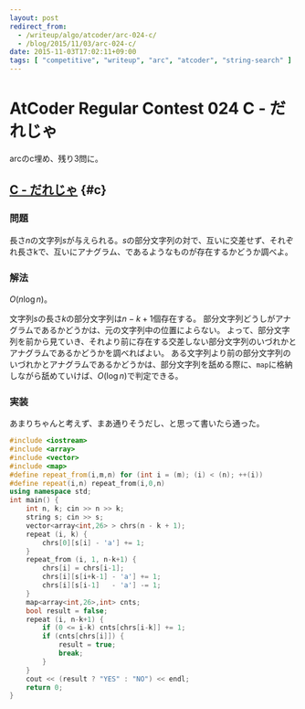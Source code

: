 ```yaml
---
layout: post
redirect_from:
  - /writeup/algo/atcoder/arc-024-c/
  - /blog/2015/11/03/arc-024-c/
date: 2015-11-03T17:02:11+09:00
tags: [ "competitive", "writeup", "arc", "atcoder", "string-search" ]
---
```


# AtCoder Regular Contest 024 C - だれじゃ

arcのc埋め、残り3問に。

<!-- more -->

## [C - だれじゃ](https://beta.atcoder.jp/contests/arc024/tasks/arc024_3) {#c}

### 問題

長さ$n$の文字列$s$が与えられる。$s$の部分文字列の対で、互いに交差せず、それぞれ長さkで、互いにアナグラム、であるようなものが存在するかどうか調べよ。

### 解法

$O(n \log n)$。

文字列$s$の長さ$k$の部分文字列は$n-k+1$個存在する。
部分文字列どうしがアナグラムであるかどうかは、元の文字列中の位置によらない。
よって、部分文字列を前から見ていき、それより前に存在する交差しない部分文字列のいづれかとアナグラムであるかどうかを調べればよい。
ある文字列より前の部分文字列のいづれかとアナグラムであるかどうかは、部分文字列を舐める際に、`map`に格納しながら舐めていけば、$O(\log n)$で判定できる。

### 実装

あまりちゃんと考えず、まあ通りそうだし、と思って書いたら通った。

``` c++
#include <iostream>
#include <array>
#include <vector>
#include <map>
#define repeat_from(i,m,n) for (int i = (m); (i) < (n); ++(i))
#define repeat(i,n) repeat_from(i,0,n)
using namespace std;
int main() {
    int n, k; cin >> n >> k;
    string s; cin >> s;
    vector<array<int,26> > chrs(n - k + 1);
    repeat (i, k) {
        chrs[0][s[i] - 'a'] += 1;
    }
    repeat_from (i, 1, n-k+1) {
        chrs[i] = chrs[i-1];
        chrs[i][s[i+k-1] - 'a'] += 1;
        chrs[i][s[i-1]   - 'a'] -= 1;
    }
    map<array<int,26>,int> cnts;
    bool result = false;
    repeat (i, n-k+1) {
        if (0 <= i-k) cnts[chrs[i-k]] += 1;
        if (cnts[chrs[i]]) {
            result = true;
            break;
        }
    }
    cout << (result ? "YES" : "NO") << endl;
    return 0;
}
```
